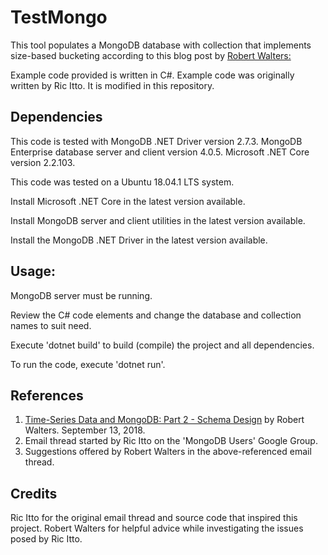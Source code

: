 # TestMongo 

This tool populates a MongoDB database with collection that implements size-based bucketing according to this blog post by [Robert Walters:](https://www.mongodb.com/blog/post/time-series-data-and-mongodb-part-2-schema-design-best-practices)

Example code provided is written in C#. Example code was originally written by Ric Itto. It is modified in this repository.

## Dependencies

This code is tested with MongoDB .NET Driver version 2.7.3.
MongoDB Enterprise database server and client version 4.0.5.
Microsoft .NET Core version 2.2.103.

This code was tested on a Ubuntu 18.04.1 LTS system.

Install Microsoft .NET Core in the latest version available.

Install MongoDB server and client utilities in the latest version available.

Install the MongoDB .NET Driver in the latest version available.
 
## Usage:

MongoDB server must be running.

Review the C# code elements and change the database and collection names to suit need.

Execute 'dotnet build' to build (compile) the project and all dependencies.

To run the code, execute 'dotnet run'.

## References

1. [Time-Series Data and MongoDB: Part 2 - Schema Design](https://www.mongodb.com/blog/post/time-series-data-and-mongodb-part-2-schema-design-best-practices) by Robert Walters. September 13, 2018.
2. Email thread started by Ric Itto on the 'MongoDB Users' Google Group.
3. Suggestions offered by Robert Walters in the above-referenced email thread.

## Credits

Ric Itto for the original email thread and source code that inspired this project.
Robert Walters for helpful advice while investigating the issues posed by Ric Itto.

